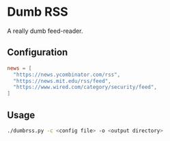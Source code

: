 # Dumb RSS
A really dumb feed-reader.

## Configuration
```toml
news = [
  "https://news.ycombinator.com/rss",
  "https://news.mit.edu/rss/feed",
  "https://www.wired.com/category/security/feed",
]
```

## Usage
```bash
./dumbrss.py -c <config file> -o <output directory>
```
